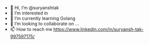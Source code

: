 - 👋 Hi, I’m @suryanshtak
- 👀 I’m interested in 
- 🌱 I’m currently learning Golang
- 💞️ I’m looking to collaborate on ...
- 📫 How to reach me https://www.linkedin.com/in/suryansh-tak-997597175/

<!---
suryanshtak/suryanshtak is a ✨ special ✨ repository because its `README.md` (this file) appears on your GitHub profile.
You can click the Preview link to take a look at your changes.
--->
